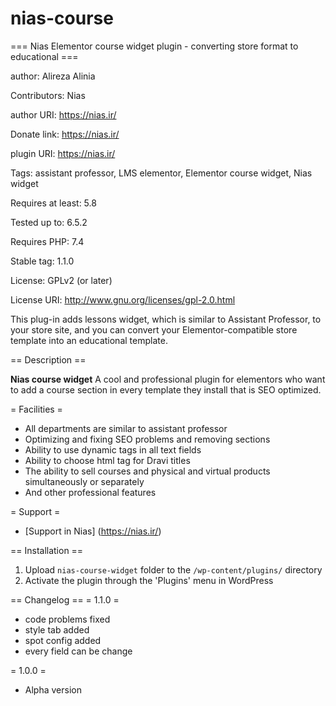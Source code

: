 # nias-course
=== Nias Elementor course widget plugin - converting store format to educational ===

author: Alireza Alinia

Contributors: Nias

author URI: https://nias.ir/

Donate link: https://nias.ir/

plugin URI: https://nias.ir/

Tags: assistant professor, LMS elementor, Elementor course widget, Nias widget

Requires at least: 5.8

Tested up to: 6.5.2

Requires PHP: 7.4

Stable tag: 1.1.0

License: GPLv2 (or later)

License URI: http://www.gnu.org/licenses/gpl-2.0.html

This plug-in adds lessons widget, which is similar to Assistant Professor, to your store site, and you can convert your Elementor-compatible store template into an educational template.

== Description ==

**Nias course widget** A cool and professional plugin for elementors who want to add a course section in every template they install that is SEO optimized.

= Facilities =
* All departments are similar to assistant professor
* Optimizing and fixing SEO problems and removing sections
* Ability to use dynamic tags in all text fields
* Ability to choose html tag for Dravi titles
* The ability to sell courses and physical and virtual products simultaneously or separately
* And other professional features

 

= Support =
* [Support in Nias] (https://nias.ir/)

== Installation ==
1. Upload `nias-course-widget` folder to the `/wp-content/plugins/` directory
2. Activate the plugin through the 'Plugins' menu in WordPress

== Changelog ==
= 1.1.0 =
* code problems fixed
* style tab added
* spot config added
* every field can be change

= 1.0.0 =
* Alpha version
